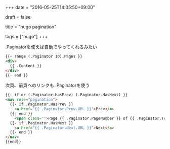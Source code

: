 +++
date = "2016-05-25T14:05:50+09:00"

draft = false

title = "hugo pagination"

tags = ["hugo"]
+++

.Paginatorを使えば自動でやってくれるみたい

<!--more-->

``` html
{{- range (.Paginator 10).Pages }}
<div>
  {{ .Content }}
</div>
{{- end }}
```

次頁、前頁へのリンクも .Paginatorを使う

``` html
{{- if or (.Paginator.HasPrev) (.Paginator.HasNext) }}
<nav role="pagination">
  {{- if .Paginator.HasPrev }}
    <a href="{{ .Paginator.Prev.URL }}">Prev</a>
  {{- end }}
    <span class="">Page {{ .Paginator.PageNumber }} of {{ .Paginator.TotalPages }}</span>
  {{- if .Paginator.HasNext }}
    <a href="{{ .Paginator.Next.URL }}">Next</a>
  {{- end }}
</nav>
{{end}}
```
